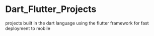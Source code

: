 # Dart_Flutter_Projects
projects built in the dart language using the flutter framework for fast deployment to mobile
